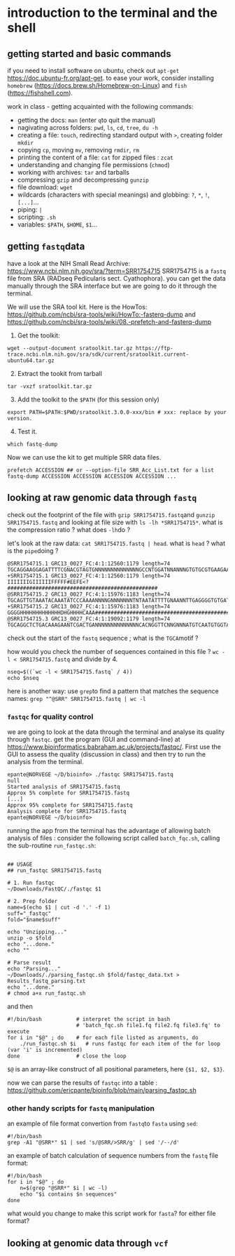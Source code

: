 # introduction to the terminal and the shell 

## getting started and basic commands

if you need to install software on ubuntu, check out `apt-get` https://doc.ubuntu-fr.org/apt-get. 
to ease your work, consider installing `homebrew` (https://docs.brew.sh/Homebrew-on-Linux) and `fish` (https://fishshell.com). 

work in class - getting acquainted with the following commands:
- getting the docs: `man` (enter `q`to quit the manual)
- nagivating across folders: `pwd`, `ls`, `cd`, `tree`, `du -h`
- creating a file: `touch`, redirecting standard output with `>`, creating folder `mkdir`
- copying `cp`, moving `mv`, removing `rmdir`, `rm`
- printing the content of a file: `cat` for zipped files : `zcat`
- understanding and changing file permissions (`chmod`)
- working with archives: `tar` and tarballs
- compressing `gzip` and decompressing `gunzip`
- file download: `wget`
- wildcards (characters with special meanings) and globbing: `?`, `*`, `!`, `[...]`...
- piping: `|`
- scripting: `.sh`
- variables: `$PATH`, `$HOME`, `$1`...

## getting `fastq`data

have a look at the NIH Small Read Archive: https://www.ncbi.nlm.nih.gov/sra/?term=SRR1754715 
SRR1754715 is a `fastq` file from SRA (RADseq Pedicularis sect. Cyathophora). you can get the data manually through the SRA interface but we are going to do it through the terminal. 

We will use the SRA tool kit. Here is the HowTos: https://github.com/ncbi/sra-tools/wiki/HowTo:-fasterq-dump and https://github.com/ncbi/sra-tools/wiki/08.-prefetch-and-fasterq-dump

1. Get the toolkit: 
```
wget --output-document sratoolkit.tar.gz https://ftp-trace.ncbi.nlm.nih.gov/sra/sdk/current/sratoolkit.current-ubuntu64.tar.gz
```
2. Extract the tookit from tarball
```
tar -vxzf sratoolkit.tar.gz
```
3. Add the toolkit to the `$PATH` (for this session only)
```
export PATH=$PATH:$PWD/sratoolkit.3.0.0-xxx/bin # xxx: replace by your version.
```
4. Test it. 
```
which fastq-dump
```

Now we can use the kit to get multiple SRR data files. 
```
prefetch ACCESSION ## or --option-file SRR_Acc_List.txt for a list
fastq-dump ACCESSION ACCESSION ACCESSION ACCESSION ...
```

## looking at raw genomic data through `fastq`

check out the footprint of the file with `gzip SRR1754715.fastq`and `gunzip SRR1754715.fastq` and looking at file size with `ls -lh *SRR1754715*`. what is the compression ratio ? what does `-lh`do ? 

let's look at the raw data: `cat SRR1754715.fastq | head`. what is `head` ? what is the `pipe`doing ? 

```
@SRR1754715.1 GRC13_0027_FC:4:1:12560:1179 length=74
TGCAGGAAGGAGATTTTCGNACGTAGTGNNNNNNNNNNNNNNGCCNTGGATNNANNNGTGTGCGTGAAGAANAN
+SRR1754715.1 GRC13_0027_FC:4:1:12560:1179 length=74
IIIIIIIGIIIIIIFFFFF#EEFE<?################################################
@SRR1754715.2 GRC13_0027_FC:4:1:15976:1183 length=74
TGCAGTTGTAAATACAAATATCCCAAAANNNNGNNNNNNNTNTAATATTTTGNAANNTTGAGGGGTGTGATNTN
+SRR1754715.2 GRC13_0027_FC:4:1:15976:1183 length=74
GGGGHHHHHHHHHHHHHDHGHHHHCAAA##############################################
@SRR1754715.3 GRC13_0027_FC:4:1:19092:1179 length=74
TGCAGGCTCTGACAAAGAANTCGACTGANNNNNNNNNNNNNNCACNGGTTCNNGNNNATGTCAATGTGGTANAN
```

check out the start of the `fastq` sequence ; what is the `TGCA`motif ? 

how would you check the number of sequences contained in this file ? `wc -l < SRR1754715.fastq` and divide by 4. 

```
nseq=$((`wc -l < SRR1754715.fastq` / 4))
echo $nseq
```

here is another way: use `grep`to find a pattern that matches the sequence names: `grep "^@SRR" SRR1754715.fastq | wc -l`

### `fastqc` for quality control

we are going to look at the data through the terminal and analyse its quality through `fastqc`. get the program (GUI and command-line) at https://www.bioinformatics.babraham.ac.uk/projects/fastqc/. First use the GUI to assess the quality (discussion in class) and then try to run the analysis from the terminal. 

```
epante@NORVEGE ~/D/bioinfo> ./fastqc SRR1754715.fastq
null
Started analysis of SRR1754715.fastq
Approx 5% complete for SRR1754715.fastq
[...]
Approx 95% complete for SRR1754715.fastq
Analysis complete for SRR1754715.fastq
epante@NORVEGE ~/D/bioinfo> 
```

running the app from the terminal has the advantage of allowing batch analysis of files : consider the following script called `batch_fqc.sh`, calling the sub-routine `run_fastqc.sh`:

```#!/bin/bash

## USAGE
## run_fastqc SRR1754715.fastq

# 1. Run fastqc
~/Downloads/FastQC/./fastqc $1

# 2. Prep folder
name=$(echo $1 | cut -d '.' -f 1)
suff="_fastqc"
fold="$name$suff"

echo "Unzipping..."
unzip -o $fold 
echo "...done."
echo ""

# Parse result
echo "Parsing..."
~/Downloads/./parsing_fastqc.sh $fold/fastqc_data.txt > Results_fastq_parsing.txt
echo "...done."
# chmod a+x run_fastqc.sh
```

and then

```
#!/bin/bash           # interpret the script in bash
                      # 'batch_fqc.sh file1.fq file2.fq file3.fq' to execute
for i in "$@" ; do    # for each file listed as arguments, do
    ./run_fastqc.sh $i   # runs fastqc for each item of the for loop (var 'i' is incremented)
done                  # close the loop
```

`$@` is an array-like construct of all positional parameters, here `{$1, $2, $3}`.

now we can parse the results of `fastqc` into a table : 
https://github.com/ericpante/bioinfo/blob/main/parsing_fastqc.sh 

### other handy scripts for `fastq` manipulation

an example of file format convertion from `fastq`to `fasta` using `sed`:
```
#!/bin/bash
grep -A1 "@SRR*" $1 | sed 's/@SRR/>SRR/g' | sed '/--/d'
```

an example of batch calculation of sequence numbers from the `fastq` file format:
```
#!/bin/bash
for i in "$@" ; do
    n=$(grep "@SRR*" $i | wc -l)
    echo "$i contains $n sequences"
done
```
what would you change to make this script work for `fasta`? for either file format? 



## looking at genomic data through `vcf`

